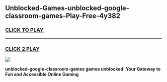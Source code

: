 
## Unblocked-Games-unblocked-google-classroom-games-Play-Free-4y382
<h3>
<a href="https://premium76.site?title=unblocked-google-classroom-games&ref=21A">CLICK TO PLAY</a></h3>
<hr>

<h3>
<a href="https://premium76.site?title=unblocked-google-classroom-games&ref=21A">CLICK 2 PLAY</a>
  
</h3>

<a href="https://premium76.site?title=unblocked-google-classroom-games&ref=21A"><img src="https://clearcache.store/games.png"></a>


**unblocked-google-classroom-games games unblocked: Your Gateway to Fun and Accessible Online Gaming**
